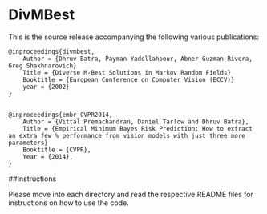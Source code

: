 DivMBest
========

This is the source release accompanying the following various publications:

    @inproceedings{divmbest,
        Author = {Dhruv Batra, Payman Yadollahpour, Abner Guzman-Rivera, Greg Shakhnarovich}
        Title = {Diverse M-Best Solutions in Markov Random Fields}
        Booktitle = {European Conference on Computer Vision (ECCV)}
        year = {2002}
    }
  
  
    @inproceedings{embr_CVPR2014,
        Author = {Vittal Premachandran, Daniel Tarlow and Dhruv Batra},
        Title = {Empirical Minimum Bayes Risk Prediction: How to extract an extra few % performance from vision models with just three more parameters}
        Booktitle = {CVPR},
        Year = {2014},
    }

##Instructions

Please move into each directory and read the respective README files for instructions on how to use the code.
